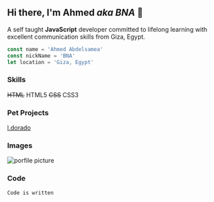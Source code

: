 ## Hi there, I'm Ahmed _aka BNA_ 👋

A self taught **JavaScript** developer committed to lifelong learning with excellent communication skills from Giza, Egypt.

```javascript
const name = 'Ahmed Abdelsamea'
const nickName = 'BNA'
let location = 'Giza, Egypt'
```

### Skills

~~HTML~~ HTML5
~~CSS~~ CSS3

### Pet Projects
[l.dorado](https://ldorado.herokuapp.com/ "ldorado")

### Images
![porfile picture]()

### Code
`Code is written`

